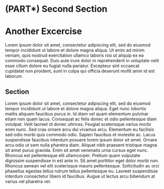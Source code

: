 # (PART\*) Second Section 

# Another Excercise

Lorem ipsum dolor sit amet, consectetur adipiscing elit, sed do eiusmod tempor incididunt ut labore et dolore magna aliqua. Ut enim ad minim veniam, quis nostrud exercitation ullamco laboris nisi ut aliquip ex ea commodo consequat. Duis aute irure dolor in reprehenderit in voluptate velit esse cillum dolore eu fugiat nulla pariatur. Excepteur sint occaecat cupidatat non proident, sunt in culpa qui officia deserunt mollit anim id est laborum.

## Section

Lorem ipsum dolor sit amet, consectetur adipiscing elit, sed do eiusmod tempor incididunt ut labore et dolore magna aliqua. Eget nunc lobortis mattis aliquam faucibus purus in. Id diam vel quam elementum pulvinar etiam non quam lacus. Consequat ac felis donec et odio pellentesque diam volutpat. Velit laoreet id donec ultrices. Feugiat scelerisque varius morbi enim nunc. Sed cras ornare arcu dui vivamus arcu. Elementum eu facilisis sed odio morbi quis commodo odio. Sapien faucibus et molestie ac. Lacus suspendisse faucibus interdum posuere lorem ipsum dolor sit amet. Ornare arcu odio ut sem nulla pharetra diam. Aliquet nibh praesent tristique magna sit amet purus gravida. Enim sit amet venenatis urna cursus eget nunc. Rhoncus est pellentesque elit ullamcorper. Pretium quam vulputate dignissim suspendisse in est ante in. Sit amet porttitor eget dolor morbi non. Rhoncus aenean vel elit scelerisque mauris pellentesque. Sollicitudin ac orci phasellus egestas tellus rutrum tellus pellentesque eu. Laoreet suspendisse interdum consectetur libero id faucibus. Augue ut lectus arcu bibendum at varius vel pharetra vel.

